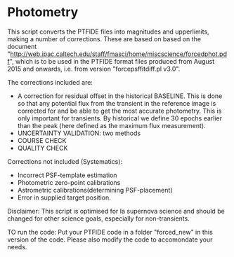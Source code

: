 # Photometry
This script converts the PTFIDE files into magnitudes and upperlimits,
making a number of corrections. These are based on based on the document
"http://web.ipac.caltech.edu/staff/fmasci/home/miscscience/forcedphot.pdf",
which is to be used in the PTFIDE format files produced from August 2015
and onwards, i.e. from version "forcepsffitdiff.pl v3.0".

The corrections included are:
- A correction for residual offset in the historical BASELINE. This is done
  so that any potential flux from the transient in the reference image is
  corrected for and be able to get the most accurate photometry. This is
  only important for transients. By historical we define 30 epochs earlier
  than the peak (here defined as the maximum flux measurement).
- UNCERTAINTY VALIDATION: two methods
- COURSE CHECK
- QUALITY CHECK


Corrections not included (Systematics):
- Incorrect PSF-template estimation
- Photometric zero-point calibrations
- Astrometric calibrations(determining PSF-placement)
- Error in supplied target position.

Disclaimer: This script is optimised for Ia supernova science and should
be changed for other science goals, especially for non-transients.

TO run the code: 
Put your PTFIDE code in a folder "forced_new" in this version of the code. Please also modify the code to accomondate your needs. 
